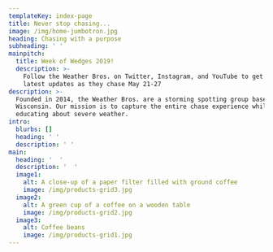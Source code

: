 ```yaml
---
templateKey: index-page
title: Never stop chasing...
image: /img/home-jumbotron.jpg
heading: Chasing with a purpose
subheading: ' '
mainpitch:
  title: Week of Wedges 2019!
  description: >-
    Follow the Weather Bros. on Twitter, Instagram, and YouTube to get the
    latest updates as they chase May 21-27
description: >-
  Founded in 2014, the Weather Bros. are a storming spotting group based in
  Wisconsin. Our mission is to capture the entire chase experience while
  educating about severe weather.
intro:
  blurbs: []
  heading: ' '
  description: ' '
main:
  heading: '  '
  description: '  '
  image1:
    alt: A close-up of a paper filter filled with ground coffee
    image: /img/products-grid3.jpg
  image2:
    alt: A green cup of a coffee on a wooden table
    image: /img/products-grid2.jpg
  image3:
    alt: Coffee beans
    image: /img/products-grid1.jpg
---
```


